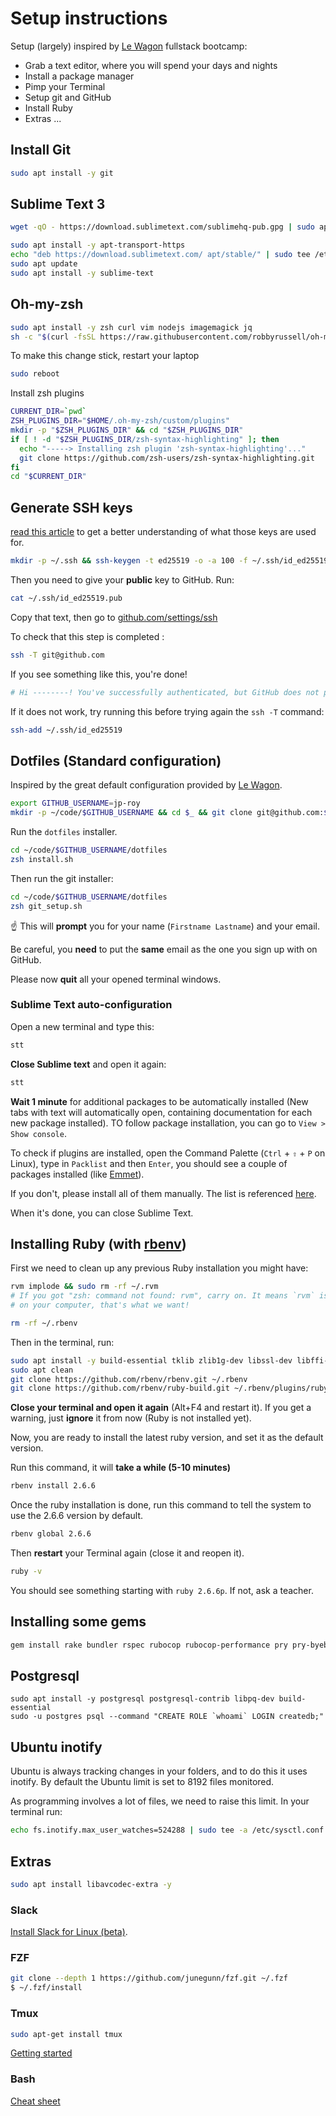 # Setup instructions

Setup (largely) inspired by [Le Wagon](http://www.lewagon.org) fullstack bootcamp:

- Grab a text editor, where you will spend your days and nights
- Install a package manager
- Pimp your Terminal
- Setup git and GitHub
- Install Ruby
- Extras ...


## Install Git


```bash
sudo apt install -y git
```

## Sublime Text 3

```bash
wget -qO - https://download.sublimetext.com/sublimehq-pub.gpg | sudo apt-key add -
```

```bash
sudo apt install -y apt-transport-https
echo "deb https://download.sublimetext.com/ apt/stable/" | sudo tee /etc/apt/sources.list.d/sublime-text.list
sudo apt update
sudo apt install -y sublime-text
```

## Oh-my-zsh

```bash
sudo apt install -y zsh curl vim nodejs imagemagick jq
sh -c "$(curl -fsSL https://raw.githubusercontent.com/robbyrussell/oh-my-zsh/master/tools/install.sh)"
```

To make this change stick, restart your laptop

```bash
sudo reboot
```

Install zsh plugins
```bash
CURRENT_DIR=`pwd`
ZSH_PLUGINS_DIR="$HOME/.oh-my-zsh/custom/plugins"
mkdir -p "$ZSH_PLUGINS_DIR" && cd "$ZSH_PLUGINS_DIR"
if [ ! -d "$ZSH_PLUGINS_DIR/zsh-syntax-highlighting" ]; then
  echo "-----> Installing zsh plugin 'zsh-syntax-highlighting'..."
  git clone https://github.com/zsh-users/zsh-syntax-highlighting.git
fi
cd "$CURRENT_DIR"
```

## Generate SSH keys
[read this article](http://sebastien.saunier.me/blog/2015/05/10/github-public-key-authentication.html) to get a better
understanding of what those keys are used for.

```bash
mkdir -p ~/.ssh && ssh-keygen -t ed25519 -o -a 100 -f ~/.ssh/id_ed25519 -C "jproy@grazr.me"
```

Then you need to give your **public** key to GitHub. Run:

```bash
cat ~/.ssh/id_ed25519.pub
```

Copy that text, then go to [github.com/settings/ssh](https://github.com/settings/ssh)

To check that this step is completed :

```bash
ssh -T git@github.com
```

If you see something like this, you're done!

```bash
# Hi --------! You've successfully authenticated, but GitHub does not provide shell access
```

If it does not work, try running this before trying again the `ssh -T` command:

```bash
ssh-add ~/.ssh/id_ed25519
```

## Dotfiles (Standard configuration)

Inspired by the great default configuration provided by [Le Wagon](http://github.com/lewagon/dotfiles).

```bash
export GITHUB_USERNAME=jp-roy
mkdir -p ~/code/$GITHUB_USERNAME && cd $_ && git clone git@github.com:$GITHUB_USERNAME/dotfiles.git
```

Run the `dotfiles` installer.

```bash
cd ~/code/$GITHUB_USERNAME/dotfiles
zsh install.sh
```

Then run the git installer:

```bash
cd ~/code/$GITHUB_USERNAME/dotfiles
zsh git_setup.sh
```

:point_up: This will **prompt** you for your name (`Firstname Lastname`) and your email.

Be careful, you **need** to put the **same** email as the one you sign up with on GitHub.

Please now **quit** all your opened terminal windows.

### Sublime Text auto-configuration

Open a new terminal and type this:

```bash
stt
```

**Close Sublime text** and open it again:

```bash
stt
```

**Wait 1 minute** for additional packages to be automatically installed (New tabs with text will automatically open, containing documentation for each new package installed). TO follow package installation, you can go to `View > Show console`.

To check if plugins are installed, open the Command Palette (`Ctrl` + `⇧` + `P` on Linux), type in `Packlist` and then `Enter`, you should see a couple of packages installed (like [Emmet](http://emmet.io/)).

If you don't, please install all of them manually. The list is referenced [here](https://github.com/lewagon/dotfiles/blob/master/Package%20Control.sublime-settings).

When it's done, you can close Sublime Text.


## Installing Ruby (with [rbenv](https://github.com/sstephenson/rbenv))

First we need to clean up any previous Ruby installation you might have:

```bash
rvm implode && sudo rm -rf ~/.rvm
# If you got "zsh: command not found: rvm", carry on. It means `rvm` is not
# on your computer, that's what we want!

rm -rf ~/.rbenv
```

Then in the terminal, run:

```bash
sudo apt install -y build-essential tklib zlib1g-dev libssl-dev libffi-dev libxml2 libxml2-dev libxslt1-dev libreadline-dev
sudo apt clean
git clone https://github.com/rbenv/rbenv.git ~/.rbenv
git clone https://github.com/rbenv/ruby-build.git ~/.rbenv/plugins/ruby-build
```

**Close your terminal and open it again** (Alt+F4 and restart it). If you get a warning, just **ignore** it from now (Ruby is not installed yet).


Now, you are ready to install the latest ruby version, and set it as the default version.

Run this command, it will **take a while (5-10 minutes)**

```bash
rbenv install 2.6.6
```

Once the ruby installation is done, run this command to tell the system
to use the 2.6.6 version by default.

```bash
rbenv global 2.6.6
```

Then **restart** your Terminal again (close it and reopen it).

```bash
ruby -v
```

You should see something starting with `ruby 2.6.6p`. If not, ask a teacher.

## Installing some gems

```bash
gem install rake bundler rspec rubocop rubocop-performance pry pry-byebug hub colored octokit rb-readline
```

## Postgresql

```
sudo apt install -y postgresql postgresql-contrib libpq-dev build-essential
sudo -u postgres psql --command "CREATE ROLE `whoami` LOGIN createdb;"
```


## Ubuntu inotify

Ubuntu is always tracking changes in your folders, and to do this it uses inotify.
By default the Ubuntu limit is set to 8192 files monitored.

As programming involves a lot of files, we need to raise this limit.
In your terminal run:

```bash
echo fs.inotify.max_user_watches=524288 | sudo tee -a /etc/sysctl.conf && sudo sysctl -p
```

## Extras

```bash
sudo apt install libavcodec-extra -y
```

### Slack

[Install Slack for Linux (beta)](https://get.slack.help/hc/en-us/articles/212924728-Slack-for-Linux-beta-).

### FZF

```bash
git clone --depth 1 https://github.com/junegunn/fzf.git ~/.fzf
$ ~/.fzf/install
```

### Tmux

```bash
sudo apt-get install tmux
```

[Getting started](https://linuxize.com/post/getting-started-with-tmux/)

### Bash

[Cheat sheet](https://www.howtogeek.com/howto/ubuntu/keyboard-shortcuts-for-bash-command-shell-for-ubuntu-debian-suse-redhat-linux-etc/)
